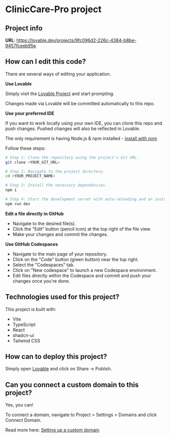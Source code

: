 # ClinicCare-Pro project

## Project info

**URL**: https://lovable.dev/projects/9fc096d2-226c-4384-b8be-9457fceeb95e

## How can I edit this code?

There are several ways of editing your application.

**Use Lovable**

Simply visit the [Lovable Project](https://lovable.dev/projects/9fc096d2-226c-4384-b8be-9457fceeb95e) and start prompting.

Changes made via Lovable will be committed automatically to this repo.

**Use your preferred IDE**

If you want to work locally using your own IDE, you can clone this repo and push changes. Pushed changes will also be reflected in Lovable.

The only requirement is having Node.js & npm installed - [install with nvm](https://github.com/nvm-sh/nvm#installing-and-updating)

Follow these steps:

```sh
# Step 1: Clone the repository using the project's Git URL.
git clone <YOUR_GIT_URL>

# Step 2: Navigate to the project directory.
cd <YOUR_PROJECT_NAME>

# Step 3: Install the necessary dependencies.
npm i

# Step 4: Start the development server with auto-reloading and an instant preview.
npm run dev
```

**Edit a file directly in GitHub**

- Navigate to the desired file(s).
- Click the "Edit" button (pencil icon) at the top right of the file view.
- Make your changes and commit the changes.

**Use GitHub Codespaces**

- Navigate to the main page of your repository.
- Click on the "Code" button (green button) near the top right.
- Select the "Codespaces" tab.
- Click on "New codespace" to launch a new Codespace environment.
- Edit files directly within the Codespace and commit and push your changes once you're done.

## Technologies used for this project?

This project is built with:

- Vite
- TypeScript
- React
- shadcn-ui
- Tailwind CSS

## How can to deploy this project?

Simply open [Lovable](https://lovable.dev/projects/9fc096d2-226c-4384-b8be-9457fceeb95e) and click on Share -> Publish.

## Can you connect a custom domain to this project?

Yes, you can!

To connect a domain, navigate to Project > Settings > Domains and click Connect Domain.

Read more here: [Setting up a custom domain](https://docs.lovable.dev/tips-tricks/custom-domain#step-by-step-guide)
